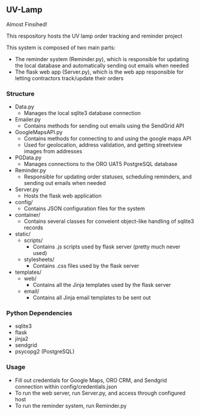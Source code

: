 ## UV-Lamp

Almost Finsihed!

This respository hosts the UV lamp order tracking and reminder project

This system is composed of two main parts:

- The reminder system (Reminder.py), which is responsible for updating the local database and automatically sending out emails when needed
- The flask web app (Server.py), which is the web app responsible for letting contractors track/update their orders

### Structure
- Data.py
  * Manages the local sqlite3 database connection
- Emailer.py
  * Contains methods for sending out emails using the SendGrid API
- GoogleMapsAPI.py
  * Contains methods for connecting to and using the google maps API
  * Used for geolocation, address validation, and getting streetview images from addresses
- PGData.py
  * Manages connections to the ORO UAT5 PostgreSQL database
- Reminder.py
  * Responsible for updating order statuses, scheduling reminders, and sending out emails when needed
- Server.py
  * Hosts the flask web application
- config/
  * Contains JSON configuration files for the system
- container/
  * Contains several classes for conveient object-like handling of sqlite3 records
- static/
  - scripts/
    * Contains .js scripts used by flask server (pretty much never used)
  - stylesheets/
    * Contains .css files used by the flask server
- templates/
  - web/
    * Contains all the Jinja templates used by the flask server
  - email/
    * Contains all Jinja email templates to be sent out
   
### Python Dependencies
- sqlite3
- flask
- jinja2
- sendgrid
- psycopg2 (PostgreSQL)

### Usage
- Fill out credentials for Google Maps, ORO CRM, and Sendgrid connection within config/credentials.json
- To run the web server, run Server.py, and access through configured host
- To run the reminder system, run Reminder.py
